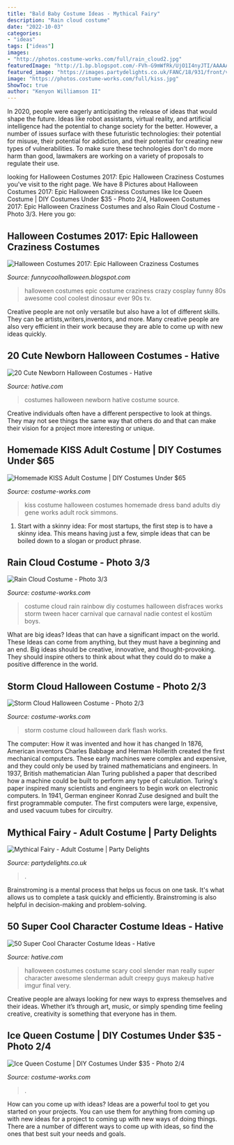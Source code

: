 ```yaml
---
title: "Bald Baby Costume Ideas - Mythical Fairy"
description: "Rain cloud costume"
date: "2022-10-03"
categories:
- "ideas"
tags: ["ideas"]
images:
- "http://photos.costume-works.com/full/rain_cloud2.jpg"
featuredImage: "http://1.bp.blogspot.com/-FVh-G9mWfRk/UjO1I4nyJTI/AAAAAAAAHbM/WUERdjag0m8/s1600/crazy-halloween-costume-ideas-part2-18.jpg"
featured_image: "https://images.partydelights.co.uk/FANC/18/931/front/v1/flxm/2.jpg"
image: "https://photos.costume-works.com/full/kiss.jpg"
ShowToc: true
author: "Kenyon Williamson II"
---
```



In 2020, people were eagerly anticipating the release of ideas that would shape the future. Ideas like robot assistants, virtual reality, and artificial intelligence had the potential to change society for the better. However, a number of issues surface with these futuristic technologies: their potential for misuse, their potential for addiction, and their potential for creating new types of vulnerabilities. To make sure these technologies don't do more harm than good, lawmakers are working on a variety of proposals to regulate their use.

	

		
looking for Halloween Costumes 2017: Epic Halloween Craziness Costumes you've visit to the right page. We have 8 Pictures about Halloween Costumes 2017: Epic Halloween Craziness Costumes like Ice Queen Costume | DIY Costumes Under $35 - Photo 2/4, Halloween Costumes 2017: Epic Halloween Craziness Costumes and also Rain Cloud Costume - Photo 3/3. Here you go:
		
    
## Halloween Costumes 2017: Epic Halloween Craziness Costumes

<img loading=lazy src="http://1.bp.blogspot.com/-FVh-G9mWfRk/UjO1I4nyJTI/AAAAAAAAHbM/WUERdjag0m8/s1600/crazy-halloween-costume-ideas-part2-18.jpg" onerror="this.onerror=null;this.src='https://tse1.mm.bing.net/th?id=OIP.Hcy230jgiWFiKLNJMGTA6AHaKH&amp;pid=15.1';" alt="Halloween Costumes 2017: Epic Halloween Craziness Costumes">

_Source: funnycoolhalloween.blogspot.com_

>halloween costumes epic costume craziness crazy cosplay funny 80s awesome cool coolest dinosaur ever 90s tv. 

	

Creative people are not only versatile but also have a lot of different skills. They can be artists,writers,inventors, and more. Many creative people are also very efficient in their work because they are able to come up with new ideas quickly.

    
## 20 Cute Newborn Halloween Costumes - Hative

<img loading=lazy src="https://hative.com/wp-content/uploads/2014/10/newborn-halloween-costumes/20-newborn-halloween-costume-ideas.jpg" onerror="this.onerror=null;this.src='https://tse3.mm.bing.net/th?id=OIP.bV2Op5h64L86TahjuvaWWwHaKW&amp;pid=15.1';" alt="20 Cute Newborn Halloween Costumes - Hative">

_Source: hative.com_

>costumes halloween newborn hative costume source. 

	

Creative individuals often have a different perspective to look at things. They may not see things the same way that others do and that can make their vision for a project more interesting or unique.

    
## Homemade KISS Adult Costume | DIY Costumes Under $65

<img loading=lazy src="https://photos.costume-works.com/full/kiss.jpg" onerror="this.onerror=null;this.src='https://tse2.mm.bing.net/th?id=OIP.7XSlrZSXKrTediCiT7irqgHaNc&amp;pid=15.1';" alt="Homemade KISS Adult Costume | DIY Costumes Under $65">

_Source: costume-works.com_

>kiss costume halloween costumes homemade dress band adults diy gene works adult rock simmons. 

	

1. Start with a skinny idea: For most startups, the first step is to have a skinny idea. This means having just a few, simple ideas that can be boiled down to a slogan or product phrase.

    
## Rain Cloud Costume - Photo 3/3

<img loading=lazy src="http://photos.costume-works.com/full/rain_cloud2.jpg" onerror="this.onerror=null;this.src='https://tse1.mm.bing.net/th?id=OIP.TrXQKqSX1Um6LmQtXgaUqAHaMI&amp;pid=15.1';" alt="Rain Cloud Costume - Photo 3/3">

_Source: costume-works.com_

>costume cloud rain rainbow diy costumes halloween disfraces works storm tween hacer carnival que carnaval nadie contest el kostüm boys. 

	

What are big ideas? Ideas that can have a significant impact on the world. These Ideas can come from anything, but they must have a beginning and an end. Big ideas should be creative, innovative, and thought-provoking. They should inspire others to think about what they could do to make a positive difference in the world.

    
## Storm Cloud Halloween Costume - Photo 2/3

<img loading=lazy src="https://photos.costume-works.com/full/storm_cloud2.jpg" onerror="this.onerror=null;this.src='https://tse2.mm.bing.net/th?id=OIP.Wc7lTl0RelBx0YfFlS0xPgHaJ3&amp;pid=15.1';" alt="Storm Cloud Halloween Costume - Photo 2/3">

_Source: costume-works.com_

>storm costume cloud halloween dark flash works. 

	

The computer: How it was invented and how it has changed
In 1876, American inventors Charles Babbage and Herman Hollerith created the first mechanical computers. These early machines were complex and expensive, and they could only be used by trained mathematicians and engineers. In 1937, British mathematician Alan Turing published a paper that described how a machine could be built to perform any type of calculation. Turing's paper inspired many scientists and engineers to begin work on electronic computers. In 1941, German engineer Konrad Zuse designed and built the first programmable computer. The first computers were large, expensive, and used vacuum tubes for circuitry.

    
## Mythical Fairy - Adult Costume | Party Delights

<img loading=lazy src="https://images.partydelights.co.uk/FANC/18/931/front/v1/flxm/2.jpg" onerror="this.onerror=null;this.src='https://tse4.mm.bing.net/th?id=OIP.1npmaQ7Bt28fMrqPfOg5SAHaJ4&amp;pid=15.1';" alt="Mythical Fairy - Adult Costume | Party Delights">

_Source: partydelights.co.uk_

>. 

	

Brainstroming is a mental process that helps us focus on one task. It's what allows us to complete a task quickly and efficiently. Brainstroming is also helpful in decision-making and problem-solving.

    
## 50 Super Cool Character Costume Ideas - Hative

<img loading=lazy src="https://hative.com/wp-content/uploads/2014/10/super-cool-costume-ideas/36-slenderman-costume.jpg" onerror="this.onerror=null;this.src='https://tse2.mm.bing.net/th?id=OIP.s4IXIGjObFoAqzG8gelpBAHaLG&amp;pid=15.1';" alt="50 Super Cool Character Costume Ideas - Hative">

_Source: hative.com_

>halloween costumes costume scary cool slender man really super character awesome slenderman adult creepy guys makeup hative imgur final very. 

	

Creative people are always looking for new ways to express themselves and their ideas. Whether it’s through art, music, or simply spending time feeling creative, creativity is something that everyone has in them.

    
## Ice Queen Costume | DIY Costumes Under $35 - Photo 2/4

<img loading=lazy src="https://photos.costume-works.com/full/ice_queen36.jpg" onerror="this.onerror=null;this.src='https://tse4.mm.bing.net/th?id=OIP.QbhfKdmKDJK9IuiDdMPU4wHaPP&amp;pid=15.1';" alt="Ice Queen Costume | DIY Costumes Under $35 - Photo 2/4">

_Source: costume-works.com_

>. 

	

How can you come up with ideas?
Ideas are a powerful tool to get you started on your projects. You can use them for anything from coming up with new ideas for a project to coming up with new ways of doing things. There are a number of different ways to come up with ideas, so find the ones that best suit your needs and goals.

